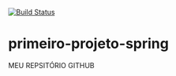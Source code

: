 [![Build Status](https://travis-ci.org/raphaelgava/primeiro_projeto_spring.svg?branch=master)](https://travis-ci.org/raphaelgava/primeiro_projeto_spring)
# primeiro-projeto-spring
MEU REPSITÓRIO GITHUB